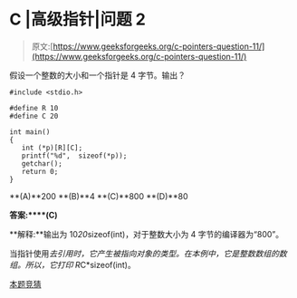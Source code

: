 # C |高级指针|问题 2

> 原文:[https://www.geeksforgeeks.org/c-pointers-question-11/](https://www.geeksforgeeks.org/c-pointers-question-11/)

假设一个整数的大小和一个指针是 4 字节。输出？

```
#include <stdio.h>

#define R 10
#define C 20

int main()
{
   int (*p)[R][C];
   printf("%d",  sizeof(*p));
   getchar();
   return 0;
}
```

**(A)**200
**(B)**4
**(C)**800
**(D)**80

**答案:****(C)**

**解释:**输出为 10*20*sizeof(int)，对于整数大小为 4 字节的编译器为“800”。

当指针使用*去引用时，它产生被指向对象的类型。在本例中，它是整数数组的数组。所以，它打印 R*C*sizeof(int)。

[本题竞猜](https://www.geeksforgeeks.org/quiz-corner-gq/)